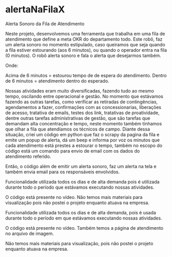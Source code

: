 # alertaNaFilaX

Alerta Sonoro da Fila de Atendimento

Neste projeto, desenvolvemos uma ferramenta que trabalha em uma fila de atendimento que define a meta OKR do departamento todo.
Este robô, faz um alerta sonoro no momento estipulado, caso queiramos que seja quando a fila estiver estourando (aos 6 minutos), ou quando o operador entra na fila (0 minutos).
O robô alerta sonoro e fala o alerta que desejarmos também. 

Onde: 

Acima de 6 minutos = estourou tempo de de espera do atendimento. 
Dentro de 6 minutos = atendimento dentro do esperado.

Nossas atividades eram muito diversificadas, fazendo tudo ao mesmo tempo, oscilando entre operacional e gestão.
No momento que estávamos fazendo as outras tarefas, como verificar as retiradas de contingências, agendamentos a fazer, confirmações com as concessionarias, liberações de acesso, tratativa de emails, testes dos link, tratativas de proatividade, dentre outras tarefas administrativas de gestão, que são tarefas que demandam alta concentração e tempo, neste momento também tínhamos que olhar a fila que atendíamos os técnicos de campo. 
Diante dessa situação, criei um código em python que faz o scrapy da pagina da fila e emite um popup de alerta, dá um beep e informa por voz os minutos que cada atendimento está prestes a estourar o tempo, também no escopo do código está um comando para envio de email com os dados do atendimento referido. 

Então, o código além de emitir um alerta sonoro, faz um alerta na tela e também envia email para os responsáveis envolvidos. 

Funcionalidade utilizada todos os dias e de alta demanda pois é utilizada durante todo o período que estávamos executando nossas atividades.

O código está presente no vídeo. 
Não temos mais materiais para visualização pois não postei o projeto enquanto atuava na empresa.

Funcionalidade utilizada todos os dias e de alta demanda, pois é usada durante todo o período em que estávamos executando nossas atividades.

O código está presente no vídeo.
Também temos a página de atendimento no arquivo de imagem.

Não temos mais materiais para visualização, pois não postei o projeto enquanto atuava na empresa.
